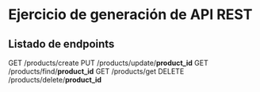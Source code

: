 # Ejercicio de generación de API REST

## Listado de endpoints
GET /products/create
PUT /products/update/__product_id__
GET /products/find/__product_id__
GET /products/get
DELETE /products/delete/__product_id__